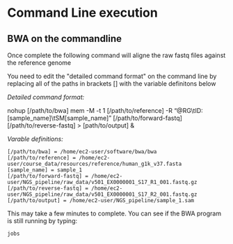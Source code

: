 # Command Line execution 
## BWA on the commandline

Once complete the following command will aligne the raw fastq files against the reference genome  

You need to edit the "detailed command format" on the command line by replacing all of the paths in brackets [] with the variable definitons below

*Detailed command format:*

   nohup [/path/to/bwa] mem -M -t 1 [/path/to/reference] -R “@RG\tID:[sample_name]\tSM[sample_name]” [/path/to/forward-fastq] [/path/to/reverse-fastq] > [path/to/output] &


*Varable definitions:*

    [/path/to/bwa] = /home/ec2-user/software/bwa/bwa  
    [/path/to/reference] = /home/ec2-user/course_data/resources/reference/human_g1k_v37.fasta  
    [sample_name] = sample_1  
    [/path/to/forward-fastq] = /home/ec2-user/NGS_pipeline/raw_data/v501_EX0000001_S17_R1_001.fastq.gz  
    [/path/to/reverse-fastq] = /home/ec2-user/NGS_pipeline/raw_data/v501_EX0000001_S17_R2_001.fastq.gz  
    [/path/to/output] = /home/ec2-user/NGS_pipeline/sample_1.sam  

This may take a few minutes to complete. You can see if the BWA program is still running by typing:

    jobs
